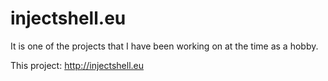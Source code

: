 # injectshell.eu

It is one of the projects that I have been working on at the time as a hobby.

This project: http://injectshell.eu
